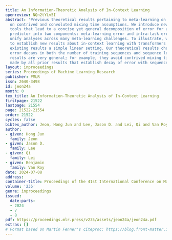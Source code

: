 ```yaml
---
title: An Information-Theoretic Analysis of In-Context Learning
openreview: NQn2tYLv5I
abstract: 'Previous theoretical results pertaining to meta-learning on sequences build
  on contrived and convoluted mixing time assumptions. We introduce new information-theoretic
  tools that lead to a concise yet general decomposition of error for a Bayes optimal
  predictor into two components: meta-learning error and intra-task error. These tools
  unify analyses across many meta-learning challenges. To illustrate, we apply them
  to establish new results about in-context learning with transformers and corroborate
  existing results a simple linear setting. Our theoretical results characterize how
  error decays in both the number of training sequences and sequence lengths. Our
  results are very general; for example, they avoid contrived mixing time assumptions
  made by all prior results that establish decay of error with sequence length.'
layout: inproceedings
series: Proceedings of Machine Learning Research
publisher: PMLR
issn: 2640-3498
id: jeon24a
month: 0
tex_title: An Information-Theoretic Analysis of In-Context Learning
firstpage: 21522
lastpage: 21554
page: 21522-21554
order: 21522
cycles: false
bibtex_author: Jeon, Hong Jun and Lee, Jason D. and Lei, Qi and Van Roy, Benjamin
author:
- given: Hong Jun
  family: Jeon
- given: Jason D.
  family: Lee
- given: Qi
  family: Lei
- given: Benjamin
  family: Van Roy
date: 2024-07-08
address:
container-title: Proceedings of the 41st International Conference on Machine Learning
volume: '235'
genre: inproceedings
issued:
  date-parts:
  - 2024
  - 7
  - 8
pdf: https://proceedings.mlr.press/v235/assets/jeon24a/jeon24a.pdf
extras: []
# Format based on Martin Fenner's citeproc: https://blog.front-matter.io/posts/citeproc-yaml-for-bibliographies/
---
```


